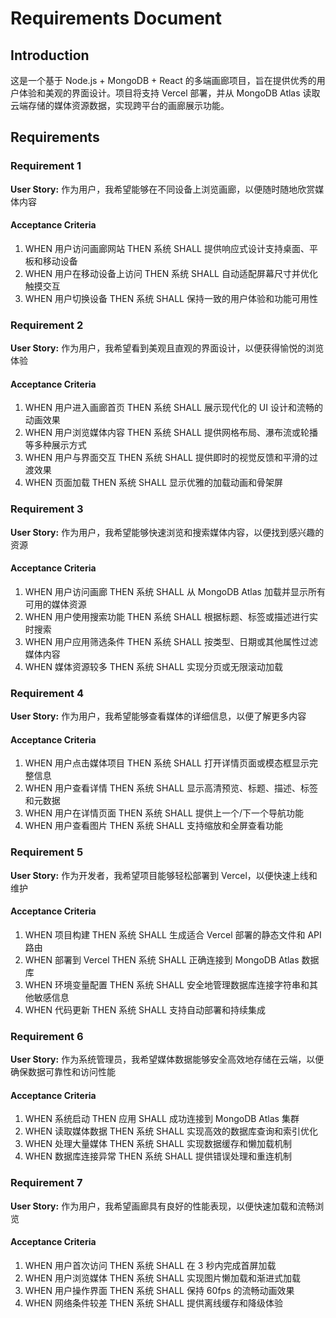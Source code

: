 # Requirements Document

## Introduction

这是一个基于 Node.js + MongoDB + React 的多端画廊项目，旨在提供优秀的用户体验和美观的界面设计。项目将支持 Vercel 部署，并从 MongoDB Atlas 读取云端存储的媒体资源数据，实现跨平台的画廊展示功能。

## Requirements

### Requirement 1

**User Story:** 作为用户，我希望能够在不同设备上浏览画廊，以便随时随地欣赏媒体内容

#### Acceptance Criteria

1. WHEN 用户访问画廊网站 THEN 系统 SHALL 提供响应式设计支持桌面、平板和移动设备
2. WHEN 用户在移动设备上访问 THEN 系统 SHALL 自动适配屏幕尺寸并优化触摸交互
3. WHEN 用户切换设备 THEN 系统 SHALL 保持一致的用户体验和功能可用性

### Requirement 2

**User Story:** 作为用户，我希望看到美观且直观的界面设计，以便获得愉悦的浏览体验

#### Acceptance Criteria

1. WHEN 用户进入画廊首页 THEN 系统 SHALL 展示现代化的 UI 设计和流畅的动画效果
2. WHEN 用户浏览媒体内容 THEN 系统 SHALL 提供网格布局、瀑布流或轮播等多种展示方式
3. WHEN 用户与界面交互 THEN 系统 SHALL 提供即时的视觉反馈和平滑的过渡效果
4. WHEN 页面加载 THEN 系统 SHALL 显示优雅的加载动画和骨架屏

### Requirement 3

**User Story:** 作为用户，我希望能够快速浏览和搜索媒体内容，以便找到感兴趣的资源

#### Acceptance Criteria

1. WHEN 用户访问画廊 THEN 系统 SHALL 从 MongoDB Atlas 加载并显示所有可用的媒体资源
2. WHEN 用户使用搜索功能 THEN 系统 SHALL 根据标题、标签或描述进行实时搜索
3. WHEN 用户应用筛选条件 THEN 系统 SHALL 按类型、日期或其他属性过滤媒体内容
4. WHEN 媒体资源较多 THEN 系统 SHALL 实现分页或无限滚动加载

### Requirement 4

**User Story:** 作为用户，我希望能够查看媒体的详细信息，以便了解更多内容

#### Acceptance Criteria

1. WHEN 用户点击媒体项目 THEN 系统 SHALL 打开详情页面或模态框显示完整信息
2. WHEN 用户查看详情 THEN 系统 SHALL 显示高清预览、标题、描述、标签和元数据
3. WHEN 用户在详情页面 THEN 系统 SHALL 提供上一个/下一个导航功能
4. WHEN 用户查看图片 THEN 系统 SHALL 支持缩放和全屏查看功能

### Requirement 5

**User Story:** 作为开发者，我希望项目能够轻松部署到 Vercel，以便快速上线和维护

#### Acceptance Criteria

1. WHEN 项目构建 THEN 系统 SHALL 生成适合 Vercel 部署的静态文件和 API 路由
2. WHEN 部署到 Vercel THEN 系统 SHALL 正确连接到 MongoDB Atlas 数据库
3. WHEN 环境变量配置 THEN 系统 SHALL 安全地管理数据库连接字符串和其他敏感信息
4. WHEN 代码更新 THEN 系统 SHALL 支持自动部署和持续集成

### Requirement 6

**User Story:** 作为系统管理员，我希望媒体数据能够安全高效地存储在云端，以便确保数据可靠性和访问性能

#### Acceptance Criteria

1. WHEN 系统启动 THEN 应用 SHALL 成功连接到 MongoDB Atlas 集群
2. WHEN 读取媒体数据 THEN 系统 SHALL 实现高效的数据库查询和索引优化
3. WHEN 处理大量媒体 THEN 系统 SHALL 实现数据缓存和懒加载机制
4. WHEN 数据库连接异常 THEN 系统 SHALL 提供错误处理和重连机制

### Requirement 7

**User Story:** 作为用户，我希望画廊具有良好的性能表现，以便快速加载和流畅浏览

#### Acceptance Criteria

1. WHEN 用户首次访问 THEN 系统 SHALL 在 3 秒内完成首屏加载
2. WHEN 用户浏览媒体 THEN 系统 SHALL 实现图片懒加载和渐进式加载
3. WHEN 用户操作界面 THEN 系统 SHALL 保持 60fps 的流畅动画效果
4. WHEN 网络条件较差 THEN 系统 SHALL 提供离线缓存和降级体验